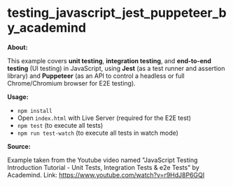 # testing_javascript_jest_puppeteer_by_academind

**About:**

This example covers **unit testing**, **integration testing**, and **end-to-end testing** (UI testing) in JavaScript, using **Jest** (as a test runner and assertion library) and **Puppeteer** (as an API to control a headless or full Chrome/Chromium browser for E2E testing).

**Usage:**

- `npm install`
- Open `index.html` with Live Server (required for the E2E test)
- `npm test` (to execute all tests)
- `npm run test-watch` (to execute all tests in watch mode)

**Source:**

Example taken from the Youtube video named "JavaScript Testing Introduction Tutorial - Unit Tests, Integration Tests & e2e Tests" by Academind. Link: https://www.youtube.com/watch?v=r9HdJ8P6GQI
